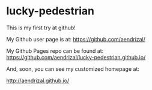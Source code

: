 # lucky-pedestrian

This is my first try at github!

My Github user page is at: 
https://github.com/aendrizal/

My Github Pages repo can be found at:  
https://github.com/aendrizal/lucky-pedestrian.github.io/

And, soon, you can see my customized homepage at:

http://aendrizal.github.io/
